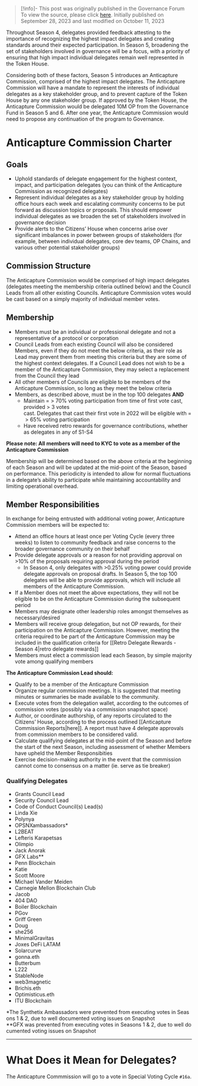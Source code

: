 > [!info]- This post was originally published in the Governance Forum
> To view the source, please click [here](https://gov.optimism.io/t/anticapture-commission/6889). Initially published on September 28, 2023 and last modified on October 11, 2023

<span class="notvisible"></span>
Throughout Season 4, delegates provided feedback attesting to the importance of recognizing the highest impact delegates and creating standards around their expected participation. In Season 5, broadening the set of stakeholders involved in governance will be a focus, with a priority of ensuring that high impact individual delegates remain well represented in the Token House.

Considering both of these factors, Season 5 introduces an Anticapture Commission, comprised of the highest impact delegates. The Anticapture Commission will have a mandate to represent the interests of individual delegates as a key stakeholder group, and to prevent capture of the Token House by any one stakeholder group. If approved by the Token House, the Anticapture Commission would be delegated 10M OP from the Governance Fund in Season 5 and 6. After one year, the Anticapture Commission would need to propose any continuation of the program to Governance.

# Anticapture Commission Charter

## Goals

- Uphold standards of delegate engagement for the highest context, impact, and participation delegates (you can think of the Anticapture Commission as recognized delegates)
- Represent individual delegates as a key stakeholder group by holding office hours each week and escalating community concerns to be put forward as discussion topics or proposals. This should empower individual delegates as we broaden the set of stakeholders involved in governance decision
- Provide alerts to the Citizens’ House when concerns arise over significant imbalances in power between groups of stakeholders (for example, between individual delegates, core dev teams, OP Chains, and various other potential stakeholder groups)

## Commission Structure

The Anticapture Commission would be comprised of high impact delegates (delegates meeting the membership criteria outlined below) and the Council Leads from all other existing Councils. Anticapture Commission votes would be cast based on a simply majority of individual member votes.

## Membership

- Members must be an individual or professional delegate and not a representative of a protocol or corporation
- Council Leads from each existing Council will also be considered Members, even if they do not meet the below criteria, as their role as Lead may prevent them from meeting this criteria but they are some of the highest context delegates. If a Council Lead does not wish to be a member of the Anticapture Commission, they may select a replacement from the Council they lead
- All other members of Councils are eligible to be members of the Anticapture Commission, so long as they meet the below criteria
- Members, as described above, must be in the top 100 delegates **AND**
    - Maintain = > 70% voting participation from time of first vote cast, provided > 3 votes cast. Delegates that cast their first vote in 2022 will be eligible with = > 65% voting participation
    - Have received retro rewards for governance contributions, whether as delegates in any of S1-S4

**Please note: All members will need to KYC to vote as a member of the Anticapture Commission**

Membership will be determined based on the above criteria at the beginning of each Season and will be updated at the mid-point of the Season, based on performance. This periodicity is intended to allow for normal fluctuations in a delegate’s ability to participate while maintaining accountability and limiting operational overhead.

## Member Responsibilities

In exchange for being entrusted with additional voting power, Anticapture Commission members will be expected to:

- Attend an office hours at least once per Voting Cycle (every three weeks) to listen to community feedback and raise concerns to the broader governance community on their behalf
- Provide delegate approvals or a reason for not providing approval on >10% of the proposals requiring approval during the period
    - In Season 4, only delegates with >0.25% voting power could provide delegate approvals on proposal drafts. In Season 5, the top 100 delegates will be able to provide approvals, which will include all members of the Anticapture Commission.
- If a Member does not meet the above expectations, they will not be eligible to be on the Anticapture Commission during the subsequent period
- Members may designate other leadership roles amongst themselves as necessary/desired
- Members will receive group delegation, but not OP rewards, for their participation on the Anticapture Commission. However, meeting the criteria required to be part of the Anticapture Commission may be included in the qualification criteria for [[Retro Delegate Rewards - Season 4|retro delegate rewards]]
- Members must elect a commission lead each Season, by simple majority vote among qualifying members

**The Anticapture Commission Lead should:**

- Qualify to be a member of the Anticapture Commission
- Organize regular commission meetings. It is suggested that meeting minutes or summaries be made available to the community.
- Execute votes from the delegation wallet, according to the outcomes of commission votes (possibly via a commission snapshot space)
- Author, or coordinate authorship, of any reports circulated to the Citizens’ House, according to the process outlined [[Anticapture Commission Reports|here]]. A report must have 4 delegate approvals from commission members to be considered valid.
- Calculate qualifying delegates at the mid-point of the Season and before the start of the next Season, including assessment of whether Members have upheld the Member Responsibities
- Exercise decision-making authority in the event that the commission cannot come to consensus on a matter (ie. serve as tie breaker)

### Qualifying Delegates

- Grants Council Lead
- Security Council Lead
- Code of Conduct Council(s) Lead(s)
- Linda Xie
- Polynya
- OPSNXambassadors*
- L2BEAT
- Lefteris Karapetsas
- Olimpio
- Jack Anorak
- GFX Labs**
- Penn Blockchain
- Katie
- Scott Moore
- Michael Vander Meiden
- Carnegie Mellon Blockchain Club
- Jacob
- 404 DAO
- Boiler Blockchain
- PGov
- Griff Green
- Doug
- she256
- MinimalGravitas
- Joxes DeFi LATAM
- Solarcurve
- gonna.eth
- Butterbum
- L222
- StableNode
- web3magnetic
- Brichis.eth
- Optimisticus.eth
- ITU Blockchain

*The Synthetix Ambassadors were prevented from executing votes in Seasons 1 & 2, due to well documented voting issues on Snapshot
**GFX was prevented from executing votes in Seasons 1 & 2, due to well documented voting issues on Snapshot

---

# What Does it Mean for Delegates?

The Anticapture Commmission will go to a vote in Special Voting Cycle ``#16a``.
